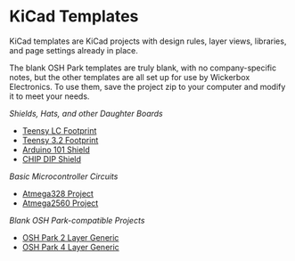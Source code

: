 # KiCad Templates

KiCad templates are KiCad projects with design rules, layer views, libraries, and page settings already in place. 

The blank OSH Park templates are truly blank, with no company-specific notes, but the other templates are all set up for use by Wickerbox Electronics. To use them, save the project zip to your computer and modify it to meet your needs.    
 

*Shields, Hats, and other Daughter Boards*

- <a href="https://github.com/wickerbox/wickerlib/tree/master/templates/teensy-lc">Teensy LC Footprint</a>
- <a href="https://github.com/wickerbox/wickerlib/tree/master/templates/teensy-3.2">Teensy 3.2 Footprint</a>
- <a href="https://github.com/wickerbox/wickerlib/tree/master/templates/arduino-101-shield">Arduino 101 Shield</a>
- <a href="https://github.com/wickerbox/wickerlib/tree/master/templates/chip-dip-2layer">CHIP DIP Shield</a>

*Basic Microcontroller Circuits*

- <a href="https://github.com/wickerbox/wickerlib/tree/master/templates/atmega328">Atmega328 Project</a>
- <a href="https://github.com/wickerbox/wickerlib/tree/master/templates/atmega2560">Atmega2560 Project</a>

*Blank OSH Park-compatible Projects* 

- <a href="https://github.com/wickerbox/wickerlib/tree/master/templates/oshpark-2layer">OSH Park 2 Layer Generic</a>
- <a href="https://github.com/wickerbox/wickerlib/tree/master/templates/oshpark-4layer">OSH Park 4 Layer Generic</a>


